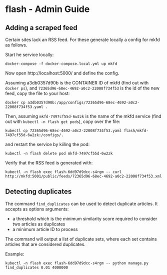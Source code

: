 flash - Admin Guide
===================

## Adding a scraped feed

Certain sites lack an RSS feed. For these generate locally a config for mkfd as follows.

Start he service locally:

    docker-compose -f docker-compose.local.yml up mkfd

Now open http://localhost:5000/ and define the config.

Assuming a3db0357d90b is the CONTAINER ID of mkfd (find out with `docker ps`), and `72365d96-68ec-4692-a0c2-22008f734f53` is the id of the new feed, copy the file to your host:

    docker cp a3db0357d90b:/app/configs/72365d96-68ec-4692-a0c2-22008f734f53.yaml .

Then, assuming `mkfd-7497cf55d-6w2zk` is the name of the mkfd service (find out with `kubectl -n flash get pods`), copy over the file:

    kubectl cp 72365d96-68ec-4692-a0c2-22008f734f53.yaml flash/mkfd-7497cf55d-6w2zk:/configs/.

and restart the service by kiiling the pod:

    kubectl -n flash delete pod mkfd-7497cf55d-6w2zk

Verify that the RSS feed is generated with:

    kubectl -n flash exec flash-6dd97d9dcc-s4rgm -- curl http://mkfd:5001/public/feeds/72365d96-68ec-4692-a0c2-22008f734f53.xml
 
## Detecting duplicates

The command `find_duplicates` can be used to detect duplicate articles. It accepts as options arguments:
- a threshold which is the minimum similarity score required to consider two articles as duplicates
- a minimum article ID to process

The command will output a list of duplicate sets, where each set contains articles that are considered duplicates.

Example:

    kubectl -n flash exec flash-6dd97d9dcc-s4rgm -- python manage.py find_duplicates 0.01 4000000
